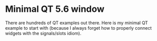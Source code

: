 <h1>Minimal QT 5.6 window</h1>

There are hundreds of QT examples out there. Here is my minimal QT example to start with (because I always forget how to properly connect widgets with the signals/slots idiom).
